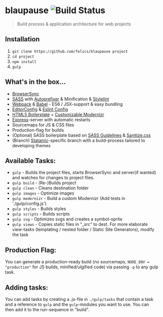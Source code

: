 # blaupause ![Build Status](https://travis-ci.org/fspoettel/blaupause.svg?branch=master)

> Build process & application architecture for web projects

## Installation

 1. `git clone https://github.com/felics/blaupause project`
 2. `cd project`
 3. `npm install`
 4. `gulp`

## What's in the box...

 - [BrowserSync](http://www.browsersync.io/)
 - [SASS](http://sass-lang.com/) with [Autoprefixer](https://github.com/postcss/autoprefixer) & Minification & [Stylelint](http://stylelint.io/)
 - [Webpack](http://webpack.github.io) & [Babel](babeljs.io) - ES6 / JSX-support & easy bundling
 - [EditorConfig](http://editorconfig.org/) & [Eslint Config](http://jscs.info/overview.html)
 - [HTML5 Boilerplate](https://html5boilerplate.com/) + [Customizable Modernizr](http://modernizr.com/)
 - [Express](http://expressjs.com/)-server with automatic restarts
 - Sourcemaps for JS & CSS files
 - Production-flag for builds
 - (Optional) SASS boilerplate based on [SASS Guidelines](https://sass-guidelin.es/) & [Sanitize.css](https://github.com/10up/sanitize.css)
 - (Branch) [Statamic](http://statamic.com)-specific branch with a build-process tailored to developing themes

## Available Tasks:

 - `gulp` - Builds the project files, starts BrowserSync and server(if wanted) and watches for changes to project files.
 - `gulp build` - (Re-)Builds project
 - `gulp clean` - Cleans destination folder
 - `gulp images` - Optimize images
 - `gulp modernizr` - Build a custom Modernizr (Add tests in './gulp/config.js')
 - `gulp styles` - Builds styles
 - `gulp scripts` - Builds scripts
 - `gulp svg` - Optimizes svgs and creates a symbol-sprite
 - `gulp views` - Copies static files in "\_src" to dest. For more elaborate view-tasks (templating / nested folder / Static Site Generators), modify the task

## Production Flag:

You can generate a production-ready build (no sourcemaps, `NODE_ENV = "production"` for JS builds, minified/ulgified code) via passing `-p` to any gulp task.

## Adding tasks:

You can add tasks by creating a .js-file in `./gulp/tasks` that contain a task and a reference to `gulp` and the `gulp`-modules you want to use. You can then add it to the run-sequence in "build".
